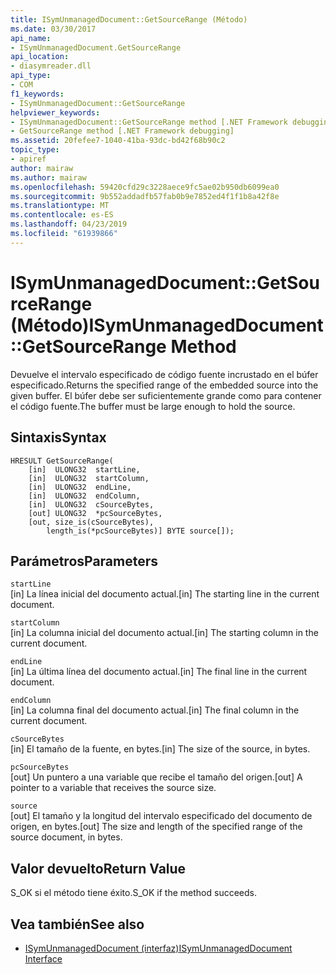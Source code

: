 ```yaml
---
title: ISymUnmanagedDocument::GetSourceRange (Método)
ms.date: 03/30/2017
api_name:
- ISymUnmanagedDocument.GetSourceRange
api_location:
- diasymreader.dll
api_type:
- COM
f1_keywords:
- ISymUnmanagedDocument::GetSourceRange
helpviewer_keywords:
- ISymUnmanagedDocument::GetSourceRange method [.NET Framework debugging]
- GetSourceRange method [.NET Framework debugging]
ms.assetid: 20fefee7-1040-41ba-93dc-bd42f68b90c2
topic_type:
- apiref
author: mairaw
ms.author: mairaw
ms.openlocfilehash: 59420cfd29c3228aece9fc5ae02b950db6099ea0
ms.sourcegitcommit: 9b552addadfb57fab0b9e7852ed4f1f1b8a42f8e
ms.translationtype: MT
ms.contentlocale: es-ES
ms.lasthandoff: 04/23/2019
ms.locfileid: "61939866"
---
```

# <a name="isymunmanageddocumentgetsourcerange-method"></a><span data-ttu-id="4a3ba-102">ISymUnmanagedDocument::GetSourceRange (Método)</span><span class="sxs-lookup"><span data-stu-id="4a3ba-102">ISymUnmanagedDocument::GetSourceRange Method</span></span>
<span data-ttu-id="4a3ba-103">Devuelve el intervalo especificado de código fuente incrustado en el búfer especificado.</span><span class="sxs-lookup"><span data-stu-id="4a3ba-103">Returns the specified range of the embedded source into the given buffer.</span></span> <span data-ttu-id="4a3ba-104">El búfer debe ser suficientemente grande como para contener el código fuente.</span><span class="sxs-lookup"><span data-stu-id="4a3ba-104">The buffer must be large enough to hold the source.</span></span>  
  
## <a name="syntax"></a><span data-ttu-id="4a3ba-105">Sintaxis</span><span class="sxs-lookup"><span data-stu-id="4a3ba-105">Syntax</span></span>  
  
```  
HRESULT GetSourceRange(  
    [in]  ULONG32  startLine,  
    [in]  ULONG32  startColumn,  
    [in]  ULONG32  endLine,  
    [in]  ULONG32  endColumn,  
    [in]  ULONG32  cSourceBytes,  
    [out] ULONG32  *pcSourceBytes,  
    [out, size_is(cSourceBytes),  
        length_is(*pcSourceBytes)] BYTE source[]);  
```  
  
## <a name="parameters"></a><span data-ttu-id="4a3ba-106">Parámetros</span><span class="sxs-lookup"><span data-stu-id="4a3ba-106">Parameters</span></span>  
 `startLine`  
 <span data-ttu-id="4a3ba-107">[in] La línea inicial del documento actual.</span><span class="sxs-lookup"><span data-stu-id="4a3ba-107">[in] The starting line in the current document.</span></span>  
  
 `startColumn`  
 <span data-ttu-id="4a3ba-108">[in] La columna inicial del documento actual.</span><span class="sxs-lookup"><span data-stu-id="4a3ba-108">[in] The starting column in the current document.</span></span>  
  
 `endLine`  
 <span data-ttu-id="4a3ba-109">[in] La última línea del documento actual.</span><span class="sxs-lookup"><span data-stu-id="4a3ba-109">[in] The final line in the current document.</span></span>  
  
 `endColumn`  
 <span data-ttu-id="4a3ba-110">[in] La columna final del documento actual.</span><span class="sxs-lookup"><span data-stu-id="4a3ba-110">[in] The final column in the current document.</span></span>  
  
 `cSourceBytes`  
 <span data-ttu-id="4a3ba-111">[in] El tamaño de la fuente, en bytes.</span><span class="sxs-lookup"><span data-stu-id="4a3ba-111">[in] The size of the source, in bytes.</span></span>  
  
 `pcSourceBytes`  
 <span data-ttu-id="4a3ba-112">[out] Un puntero a una variable que recibe el tamaño del origen.</span><span class="sxs-lookup"><span data-stu-id="4a3ba-112">[out] A pointer to a variable that receives the source size.</span></span>  
  
 `source`  
 <span data-ttu-id="4a3ba-113">[out] El tamaño y la longitud del intervalo especificado del documento de origen, en bytes.</span><span class="sxs-lookup"><span data-stu-id="4a3ba-113">[out] The size and length of the specified range of the source document, in bytes.</span></span>  
  
## <a name="return-value"></a><span data-ttu-id="4a3ba-114">Valor devuelto</span><span class="sxs-lookup"><span data-stu-id="4a3ba-114">Return Value</span></span>  
 <span data-ttu-id="4a3ba-115">S_OK si el método tiene éxito.</span><span class="sxs-lookup"><span data-stu-id="4a3ba-115">S_OK if the method succeeds.</span></span>  
  
## <a name="see-also"></a><span data-ttu-id="4a3ba-116">Vea también</span><span class="sxs-lookup"><span data-stu-id="4a3ba-116">See also</span></span>

- [<span data-ttu-id="4a3ba-117">ISymUnmanagedDocument (interfaz)</span><span class="sxs-lookup"><span data-stu-id="4a3ba-117">ISymUnmanagedDocument Interface</span></span>](../../../../docs/framework/unmanaged-api/diagnostics/isymunmanageddocument-interface.md)
